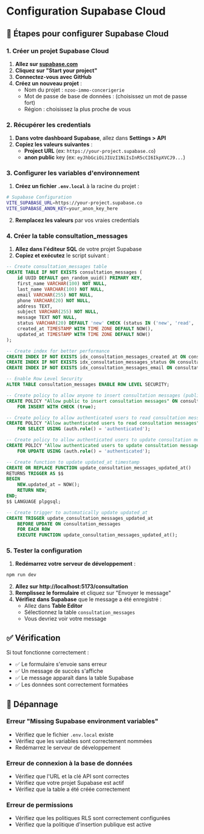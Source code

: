 # Configuration Supabase Cloud

## 🚀 Étapes pour configurer Supabase Cloud

### 1. Créer un projet Supabase Cloud

1. **Allez sur [supabase.com](https://supabase.com)**
2. **Cliquez sur "Start your project"**
3. **Connectez-vous avec GitHub**
4. **Créez un nouveau projet** :
   - Nom du projet : `nzoo-immo-concerigerie`
   - Mot de passe de base de données : (choisissez un mot de passe fort)
   - Région : choisissez la plus proche de vous

### 2. Récupérer les credentials

1. **Dans votre dashboard Supabase**, allez dans **Settings > API**
2. **Copiez les valeurs suivantes** :
   - **Project URL** (ex: `https://your-project.supabase.co`)
   - **anon public** key (ex: `eyJhbGciOiJIUzI1NiIsInR5cCI6IkpXVCJ9...`)

### 3. Configurer les variables d'environnement

1. **Créez un fichier `.env.local`** à la racine du projet :
```bash
# Supabase Configuration
VITE_SUPABASE_URL=https://your-project.supabase.co
VITE_SUPABASE_ANON_KEY=your_anon_key_here
```

2. **Remplacez les valeurs** par vos vraies credentials

### 4. Créer la table consultation_messages

1. **Allez dans l'éditeur SQL** de votre projet Supabase
2. **Copiez et exécutez** le script suivant :

```sql
-- Create consultation_messages table
CREATE TABLE IF NOT EXISTS consultation_messages (
    id UUID DEFAULT gen_random_uuid() PRIMARY KEY,
    first_name VARCHAR(100) NOT NULL,
    last_name VARCHAR(100) NOT NULL,
    email VARCHAR(255) NOT NULL,
    phone VARCHAR(20) NOT NULL,
    address TEXT,
    subject VARCHAR(255) NOT NULL,
    message TEXT NOT NULL,
    status VARCHAR(20) DEFAULT 'new' CHECK (status IN ('new', 'read', 'replied')),
    created_at TIMESTAMP WITH TIME ZONE DEFAULT NOW(),
    updated_at TIMESTAMP WITH TIME ZONE DEFAULT NOW()
);

-- Create index for better performance
CREATE INDEX IF NOT EXISTS idx_consultation_messages_created_at ON consultation_messages(created_at DESC);
CREATE INDEX IF NOT EXISTS idx_consultation_messages_status ON consultation_messages(status);
CREATE INDEX IF NOT EXISTS idx_consultation_messages_email ON consultation_messages(email);

-- Enable Row Level Security
ALTER TABLE consultation_messages ENABLE ROW LEVEL SECURITY;

-- Create policy to allow anyone to insert consultation messages (public access)
CREATE POLICY "Allow public to insert consultation messages" ON consultation_messages
    FOR INSERT WITH CHECK (true);

-- Create policy to allow authenticated users to read consultation messages
CREATE POLICY "Allow authenticated users to read consultation messages" ON consultation_messages
    FOR SELECT USING (auth.role() = 'authenticated');

-- Create policy to allow authenticated users to update consultation messages
CREATE POLICY "Allow authenticated users to update consultation messages" ON consultation_messages
    FOR UPDATE USING (auth.role() = 'authenticated');

-- Create function to update updated_at timestamp
CREATE OR REPLACE FUNCTION update_consultation_messages_updated_at()
RETURNS TRIGGER AS $$
BEGIN
    NEW.updated_at = NOW();
    RETURN NEW;
END;
$$ LANGUAGE plpgsql;

-- Create trigger to automatically update updated_at
CREATE TRIGGER update_consultation_messages_updated_at
    BEFORE UPDATE ON consultation_messages
    FOR EACH ROW
    EXECUTE FUNCTION update_consultation_messages_updated_at();
```

### 5. Tester la configuration

1. **Redémarrez votre serveur de développement** :
```bash
npm run dev
```

2. **Allez sur http://localhost:5173/consultation**
3. **Remplissez le formulaire** et cliquez sur "Envoyer le message"
4. **Vérifiez dans Supabase** que le message a été enregistré :
   - Allez dans **Table Editor**
   - Sélectionnez la table `consultation_messages`
   - Vous devriez voir votre message

## ✅ Vérification

Si tout fonctionne correctement :
- ✅ Le formulaire s'envoie sans erreur
- ✅ Un message de succès s'affiche
- ✅ Le message apparaît dans la table Supabase
- ✅ Les données sont correctement formatées

## 🔧 Dépannage

### Erreur "Missing Supabase environment variables"
- Vérifiez que le fichier `.env.local` existe
- Vérifiez que les variables sont correctement nommées
- Redémarrez le serveur de développement

### Erreur de connexion à la base de données
- Vérifiez que l'URL et la clé API sont correctes
- Vérifiez que votre projet Supabase est actif
- Vérifiez que la table a été créée correctement

### Erreur de permissions
- Vérifiez que les politiques RLS sont correctement configurées
- Vérifiez que la politique d'insertion publique est active





